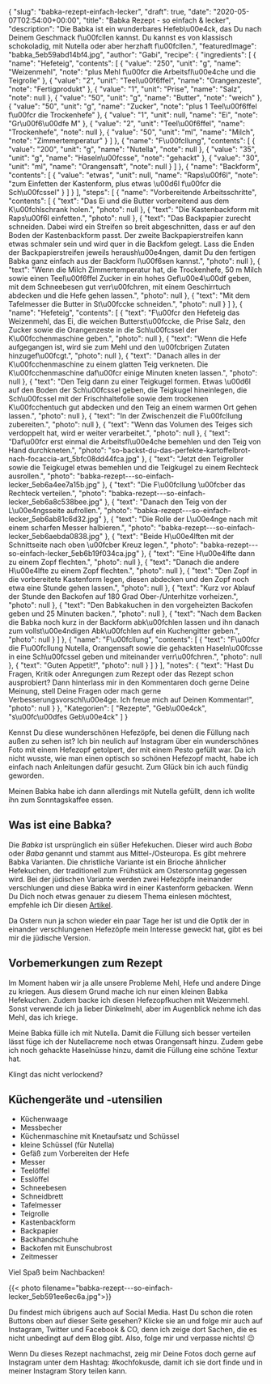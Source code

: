 {
    "slug": "babka-rezept-einfach-lecker",
    "draft": true,
    "date": "2020-05-07T02:54:00+00:00",
    "title": "Babka Rezept - so einfach & lecker",
    "description": "Die Babka ist ein wunderbares Hefeb\u00e4ck, das Du nach Deinem Geschmack f\u00fcllen kannst. Du kannst es von klassisch schokoladig, mit Nutella oder aber herzhaft f\u00fcllen.",
    "featuredImage": "babka_5eb59abd14bf4.jpg",
    "author": "Gabi",
    "recipe": {
        "ingredients": [
            {
                "name": "Hefeteig",
                "contents": [
                    {
                        "value": "250",
                        "unit": "g",
                        "name": "Weizenmehl",
                        "note": "plus Mehl f\u00fcr die Arbeitsfl\u00e4che und die Teigrolle"
                    },
                    {
                        "value": "2",
                        "unit": "Teel\u00f6ffel",
                        "name": "Orangenzeste",
                        "note": "Fertigprodukt"
                    },
                    {
                        "value": "1",
                        "unit": "Prise",
                        "name": "Salz",
                        "note": null
                    },
                    {
                        "value": "50",
                        "unit": "g",
                        "name": "Butter",
                        "note": "weich"
                    },
                    {
                        "value": "50",
                        "unit": "g",
                        "name": "Zucker",
                        "note": "plus 1 Teel\u00f6ffel f\u00fcr die Trockenhefe"
                    },
                    {
                        "value": "1",
                        "unit": null,
                        "name": "Ei",
                        "note": "Gr\u00f6\u00dfe M"
                    },
                    {
                        "value": "2",
                        "unit": "Teel\u00f6ffel",
                        "name": "Trockenhefe",
                        "note": null
                    },
                    {
                        "value": "50",
                        "unit": "ml",
                        "name": "Milch",
                        "note": "Zimmertemperatur"
                    }
                ]
            },
            {
                "name": "F\u00fcllung",
                "contents": [
                    {
                        "value": "200",
                        "unit": "g",
                        "name": "Nutella",
                        "note": null
                    },
                    {
                        "value": "35",
                        "unit": "g",
                        "name": "Haseln\u00fcsse",
                        "note": "gehackt"
                    },
                    {
                        "value": "30",
                        "unit": "ml",
                        "name": "Orangensaft",
                        "note": null
                    }
                ]
            },
            {
                "name": "Backform",
                "contents": [
                    {
                        "value": "etwas",
                        "unit": null,
                        "name": "Raps\u00f6l",
                        "note": "zum Einfetten der Kastenform, plus etwas \u00d6l f\u00fcr die Sch\u00fcssel"
                    }
                ]
            }
        ],
        "steps": [
            {
                "name": "Vorbereitende Arbeitsschritte",
                "contents": [
                    {
                        "text": "Das Ei und die Butter vorbereitend aus dem K\u00fchlschrank holen.",
                        "photo": null
                    },
                    {
                        "text": "Die Kastenbackform mit Raps\u00f6l einfetten.",
                        "photo": null
                    },
                    {
                        "text": "Das Backpapier zurecht schneiden. Dabei wird ein Streifen so breit abgeschnitten, dass er auf den Boden der Kastenbackform passt. Der zweite Backpapierstreifen kann etwas schmaler sein und wird quer in die Backfom gelegt. Lass die Enden der Backpapierstreifen jeweils heraush\u00e4ngen, damit Du den fertigen Babka ganz einfach aus der Backform l\u00f6sen kannst.",
                        "photo": null
                    },
                    {
                        "text": "Wenn die Milch Zimmertemperatur hat, die Trockenhefe, 50 m Milch sowie einen Teel\u00f6ffel Zucker in ein hohes Gef\u00e4\u00df geben, mit dem Schneebesen gut verr\u00fchren, mit einem Geschirrtuch abdecken und die Hefe gehen lassen.",
                        "photo": null
                    },
                    {
                        "text": "Mit dem Tafelmesser die Butter in St\u00fccke schneiden.",
                        "photo": null
                    }
                ]
            },
            {
                "name": "Hefeteig",
                "contents": [
                    {
                        "text": "F\u00fcr den Hefeteig das Weizenmehl, das Ei, die weichen Butterst\u00fccke, die Prise Salz, den Zucker sowie die Orangenzeste in die Sch\u00fcssel der K\u00fcchenmaschine geben.",
                        "photo": null
                    },
                    {
                        "text": "Wenn die Hefe aufgegangen ist, wird sie zum Mehl und den \u00fcbrigen Zutaten hinzugef\u00fcgt.",
                        "photo": null
                    },
                    {
                        "text": "Danach alles in der K\u00fcchenmaschine zu einem glatten Teig verkneten. Die K\u00fcchenmaschine daf\u00fcr einige Minuten kneten lassen.",
                        "photo": null
                    },
                    {
                        "text": "Den Teig dann zu einer Teigkugel formen. Etwas \u00d6l auf den Boden der Sch\u00fcssel geben, die Teigkugel hineinlegen, die Sch\u00fcssel mit der Frischhaltefolie sowie dem trockenen K\u00fcchentuch gut abdecken und den Teig an einem warmen Ort gehen lassen.",
                        "photo": null
                    },
                    {
                        "text": "In der Zwischenzeit die F\u00fcllung zubereiten.",
                        "photo": null
                    },
                    {
                        "text": "Wenn das Volumen des Teiges sich verdoppelt hat, wird er weiter verarbeitet.",
                        "photo": null
                    },
                    {
                        "text": "Daf\u00fcr erst einmal die Arbeitsfl\u00e4che bemehlen und den Teig von Hand durchkneten.",
                        "photo": "so-backst-du-das-perfekte-kartoffelbrot-nach-focaccia-art_5bfc08dd44fca.jpg"
                    },
                    {
                        "text": "Jetzt den Teigroller sowie die Teigkugel etwas bemehlen und die Teigkugel zu einem Rechteck ausrollen.",
                        "photo": "babka-rezept---so-einfach-lecker_5eb6a4ee7a15b.jpg"
                    },
                    {
                        "text": "Die F\u00fcllung \u00fcber das Rechteck verteilen.",
                        "photo": "babka-rezept---so-einfach-lecker_5eb6a8c538bee.jpg"
                    },
                    {
                        "text": "Danach den Teig von der L\u00e4ngsseite aufrollen.",
                        "photo": "babka-rezept---so-einfach-lecker_5eb6ab81c6d32.jpg"
                    },
                    {
                        "text": "Die Rolle der L\u00e4nge nach mit einem scharfen Messer halbieren.",
                        "photo": "babka-rezept---so-einfach-lecker_5eb6aebda0838.jpg"
                    },
                    {
                        "text": "Beide H\u00e4lften mit der Schnittseite nach oben \u00fcber Kreuz legen.",
                        "photo": "babka-rezept---so-einfach-lecker_5eb6b19f034ca.jpg"
                    },
                    {
                        "text": "Eine H\u00e4lfte dann zu einem Zopf flechten.",
                        "photo": null
                    },
                    {
                        "text": "Danach die andere H\u00e4lfte  zu einem Zopf flechten.",
                        "photo": null
                    },
                    {
                        "text": "Den Zopf in die vorbereitete Kastenform legen, diesen abdecken und den Zopf noch etwa eine Stunde gehen lassen.",
                        "photo": null
                    },
                    {
                        "text": "Kurz vor Ablauf der Stunde den Backofen auf 180 Grad Ober-\/Unterhitze vorheizen.",
                        "photo": null
                    },
                    {
                        "text": "Den Babkakuchen in den vorgeheizten Backofen geben und 25 Minuten backen.",
                        "photo": null
                    },
                    {
                        "text": "Nach dem Backen die Babka noch kurz in der Backform abk\u00fchlen lassen und ihn danach zum vollst\u00e4ndigen Abk\u00fchlen auf ein Kuchengitter geben.",
                        "photo": null
                    }
                ]
            },
            {
                "name": "F\u00fcllung",
                "contents": [
                    {
                        "text": "F\u00fcr die F\u00fcllung Nutella, Orangensaft sowie die gehackten Haseln\u00fcsse in eine Sch\u00fcssel geben und miteinander verr\u00fchren.",
                        "photo": null
                    },
                    {
                        "text": "Guten Appetit!",
                        "photo": null
                    }
                ]
            }
        ],
        "notes": {
            "text": "Hast Du Fragen, Kritik oder Anregungen zum Rezept oder das Rezept schon ausprobiert? Dann hinterlass mir in den Kommentaren doch gerne Deine Meinung, stell Deine Fragen oder mach gerne Verbesserungsvorschl\u00e4ge. Ich freue mich auf Deinen Kommentar!",
            "photo": null
        }
    },
    "Kategorien": [
        "Rezepte",
        "Geb\u00e4ck",
        "s\u00fc\u00dfes Geb\u00e4ck"
    ]
}

Kennst Du diese wunderschönen  Hefezöpfe, bei denen die Füllung nach außen zu sehen ist? Ich bin neulich auf Instagram über ein wunderschönes Foto mit einem Hefezopf getolpert, der mit einem Pesto gefüllt war. Da ich nicht wusste, wie man einen optisch so schönen Hefezopf macht, habe ich einfach nach Anleitungen dafür gesucht. Zum Glück bin ich auch fündig geworden.

Meinen Babka habe ich dann allerdings mit Nutella gefüllt, denn ich wollte ihn zum Sonntagskaffee essen.

## Was ist eine Babka?
Die *Babka* ist ursprünglich ein süßer Hefekuchen. Dieser wird auch *Boba* oder *Baba* genannt und stammt aus Mittel-/Osteuropa.
Es gibt mehrere Babka Varianten. Die christliche Variante ist ein Brioche ähnlicher Hefekuchen, der traditionell zum Frühstück am Ostersonntag gegessen wird.
Bei der jüdischen Variante werden zwei Hefezöpfe ineinander verschlungen und diese Babka wird in einer Kastenform gebacken.
Wenn Du Dich noch etwas genauer zu diesem Thema einlesen möchtest, empfehle ich Dir diesen [Artikel](http://https://de.wikipedia.org/wiki/Babka "Artikel").

Da Ostern nun ja schon wieder ein paar Tage her ist und die Optik der in einander verschlungenen Hefezöpfe mein Interesse geweckt hat, gibt es bei mir die jüdische Version.

## Vorbemerkungen zum Rezept
Im Moment haben wir ja alle unsere Probleme Mehl, Hefe und andere Dinge zu kriegen. Aus diesem Grund mache ich nur einen kleinen Babka Hefekuchen. Zudem backe ich diesen Hefezopfkuchen mit Weizenmehl. Sonst verwende ich ja lieber Dinkelmehl, aber im Augenblick nehme ich das Mehl, das ich kriege.

Meine Babka fülle ich mit Nutella. Damit die Füllung sich besser verteilen lässt füge ich der Nutellacreme noch etwas Orangensaft hinzu. Zudem gebe ich noch gehackte Haselnüsse hinzu, damit die Füllung eine schöne Textur hat.

Klingt das nicht verlockend?

## Küchengeräte und -utensilien
- Küchenwaage
- Messbecher
- Küchenmaschine mit Knetaufsatz und Schüssel
- kleine Schüssel (für Nutella)
- Gefäß zum Vorbereiten der Hefe
- Messer
- Teelöffel
- Esslöffel
- Schneebesen
- Schneidbrett
- Tafelmesser
- Teigrolle
- Kastenbackform
- Backpapier
- Backhandschuhe
- Backofen mit Eunschubrost
- Zeitmesser

Viel Spaß beim Nachbacken!

{{< photo filename="babka-rezept---so-einfach-lecker_5eb591ee6ec6a.jpg">}}

Du findest mich übrigens auch auf Social Media. Hast Du schon die roten Buttons oben auf dieser Seite gesehen? Klicke sie an und folge mir auch auf Instagram, Twitter und Facebook & CO, denn ich zeige dort Sachen, die es nicht unbedingt auf dem Blog gibt. Also, folge mir und verpasse nichts! 😉

Wenn Du dieses Rezept nachmachst, zeig mir Deine Fotos doch gerne auf Instagram unter dem Hashtag: #kochfokusde, damit ich sie dort finde und in meiner Instagram Story teilen kann.